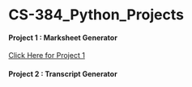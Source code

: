 # CS-384_Python_Projects

#### Project 1 : Marksheet Generator 
[Click Here for Project 1](https://youtu.be/gC23uwpVbuk)
#### Project 2 : Transcript Generator
